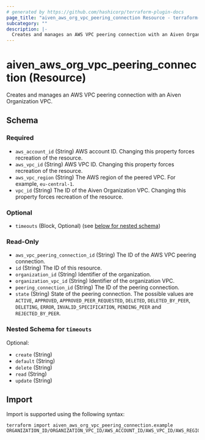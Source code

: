 ```yaml
---
# generated by https://github.com/hashicorp/terraform-plugin-docs
page_title: "aiven_aws_org_vpc_peering_connection Resource - terraform-provider-aiven"
subcategory: ""
description: |-
  Creates and manages an AWS VPC peering connection with an Aiven Organization VPC.
---
```


# aiven_aws_org_vpc_peering_connection (Resource)

Creates and manages an AWS VPC peering connection with an Aiven Organization VPC.



<!-- schema generated by tfplugindocs -->
## Schema

### Required

- `aws_account_id` (String) AWS account ID. Changing this property forces recreation of the resource.
- `aws_vpc_id` (String) AWS VPC ID. Changing this property forces recreation of the resource.
- `aws_vpc_region` (String) The AWS region of the peered VPC. For example, `eu-central-1`.
- `vpc_id` (String) The ID of the Aiven Organization VPC. Changing this property forces recreation of the resource.

### Optional

- `timeouts` (Block, Optional) (see [below for nested schema](#nestedblock--timeouts))

### Read-Only

- `aws_vpc_peering_connection_id` (String) The ID of the AWS VPC peering connection.
- `id` (String) The ID of this resource.
- `organization_id` (String) Identifier of the organization.
- `organization_vpc_id` (String) Identifier of the organization VPC.
- `peering_connection_id` (String) The ID of the peering connection.
- `state` (String) State of the peering connection. The possible values are `ACTIVE`, `APPROVED`, `APPROVED_PEER_REQUESTED`, `DELETED`, `DELETED_BY_PEER`, `DELETING`, `ERROR`, `INVALID_SPECIFICATION`, `PENDING_PEER` and `REJECTED_BY_PEER`.

<a id="nestedblock--timeouts"></a>
### Nested Schema for `timeouts`

Optional:

- `create` (String)
- `default` (String)
- `delete` (String)
- `read` (String)
- `update` (String)

## Import

Import is supported using the following syntax:

```shell
terraform import aiven_aws_org_vpc_peering_connection.example ORGANIZATION_ID/ORGANIZATION_VPC_ID/AWS_ACCOUNT_ID/AWS_VPC_ID/AWS_REGION
```
